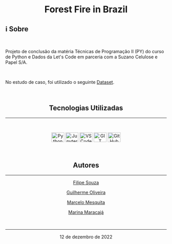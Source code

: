 <h1 align="center">Forest Fire in Brazil </h1>

## :information_source: Sobre

<br>

Projeto de conclusão da matéria Técnicas de Programação II (PY) do curso de Python e Dados da Let's Code em parceria com a Suzano Celulose e Papel S/A.

<br>

No estudo de caso, foi utilizado o seguinte [Dataset](<https://www.kaggle.com/datasets/gustavomodelli/forest-fires-in-brazil>).

<br>

<h2 align="center"> Tecnologias Utilizadas </h2>

***
<br>

<p align="center">
    <img align="center" alt="Python" height="30" width="40" src="https://cdn.jsdelivr.net/gh/devicons/devicon/icons/python/python-original.svg">
    <img align="center" alt="Jupyter" height="30" width="40" src="https://cdn.jsdelivr.net/gh/devicons/devicon/icons/jupyter/jupyter-plain-wordmark.svg">
    <img align="center" alt="VSCode" height="30" width="40" src="https://cdn.jsdelivr.net/gh/devicons/devicon/icons/vscode/vscode-original.svg">
    <img align="center" alt="GIT" height="30" width="40" src="https://cdn.jsdelivr.net/gh/devicons/devicon/icons/git/git-original.svg">
    <img align="center" alt="GitHub" height="30" width="40" src="https://cdn.jsdelivr.net/gh/devicons/devicon/icons/github/github-original.svg">
</p>

<br>

<div align="center">
    <h2>Autores </h2>

***

[Filipe Souza](https://github.com/lfilipesousa)

[Guilherme Oliveira](https://github.com/guioliveiras)

[Marcelo Mesquita](https://github.com/mmmarcelom)

[Marina Maracajá](https://github.com/marinamaracaja)

<br>

***

12 de  dezembro de 2022

</div>
